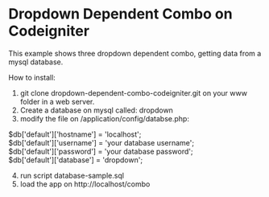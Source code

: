 # Dropdown Dependent Combo on Codeigniter
This example shows three dropdown dependent combo, getting data from a mysql database.

How to install:

1. git clone dropdown-dependent-combo-codeigniter.git on your www folder in a web server.
2. Create a database on mysql called: dropdown
3. modify the file on /application/config/databse.php:

  $db['default']['hostname'] = 'localhost';<br>
  $db['default']['username'] = 'your database username';<br>
  $db['default']['password'] = 'your database password';<br>
  $db['default']['database'] = 'dropdown';

4. run script database-sample.sql
5. load the app on http://localhost/combo


